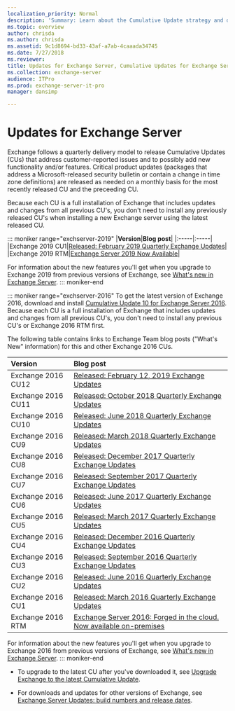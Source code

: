 ```yaml
---
localization_priority: Normal
description: 'Summary: Learn about the Cumulative Update strategy and delivery schedule in Exchange Server.'
ms.topic: overview
author: chrisda
ms.author: chrisda
ms.assetid: 9c1d8694-bd33-43af-a7ab-4caaada34745
ms.date: 7/27/2018
ms.reviewer: 
title: Updates for Exchange Server, Cumulative Updates for Exchange Server, Exchange Server 2016 CU, Cumulative Update Exchange 2016
ms.collection: exchange-server
audience: ITPro
ms.prod: exchange-server-it-pro
manager: dansimp

---
```


# Updates for Exchange Server

Exchange follows a quarterly delivery model to release Cumulative Updates (CUs) that address customer-reported issues and to possibly add new functionality and/or features. Critical product updates (packages that address a Microsoft-released security bulletin or contain a change in time zone definitions) are released as needed on a monthly basis for the most recently released CU and the preceeding CU.

Because each CU is a full installation of Exchange that includes updates and changes from all previous CU's, you don't need to install any previously released CU's when installing a new Exchange server using the latest released CU.

::: moniker range="exchserver-2019"
|**Version**|**Blog post**|
|:-----|:-----|
|Exchange 2019 CU1|[Released: February 2019 Quarterly Exchange Updates](https://blogs.technet.microsoft.com/exchange/2019/02/12/released-february-2019-quarterly-exchange-updates/)|
|Exchange 2019 RTM|[Exchange Server 2019 Now Available](https://blogs.technet.microsoft.com/exchange/2018/10/22/exchange-server-2019-now-available/)|

For information about the new features you'll get when you upgrade to Exchange 2019 from previous versions of Exchange, see [What's new in Exchange Server](../new-features/new-features.md).
::: moniker-end

::: moniker range="exchserver-2016"
To get the latest version of Exchange 2016, download and install [Cumulative Update 10 for Exchange Server 2016](https://go.microsoft.com/fwlink/p/?linkid=2002912). Because each CU is a full installation of Exchange that includes updates and changes from all previous CU's, you don't need to install any previous CU's or Exchange 2016 RTM first.

The following table contains links to Exchange Team blog posts ("What's New" information) for this and other Exchange 2016 CUs.

|**Version**|**Blog post**|
|:-----|:-----|
|Exchange 2016 CU12|[Released: February 12, 2019 Exchange Updates](https://blogs.technet.microsoft.com/exchange/2019/02/12/released-february-2019-quarterly-exchange-updates/)|
|Exchange 2016 CU11|[Released: October 2018 Quarterly Exchange Updates](https://blogs.technet.microsoft.com/exchange/2018/10/16/released-october-2018-quarterly-exchange-updates/)|
|Exchange 2016 CU10|[Released: June 2018 Quarterly Exchange Updates](https://go.microsoft.com/fwlink/p/?linkid=2003013)|
|Exchange 2016 CU9|[Released: March 2018 Quarterly Exchange Updates](https://go.microsoft.com/fwlink/p/?linkid=870404)|
|Exchange 2016 CU8|[Released: December 2017 Quarterly Exchange Updates](https://go.microsoft.com/fwlink/p/?linkid=865293)|
|Exchange 2016 CU7|[Released: September 2017 Quarterly Exchange Updates](https://go.microsoft.com/fwlink/p/?linkid=858936)|
|Exchange 2016 CU6|[Released: June 2017 Quarterly Exchange Updates](https://go.microsoft.com/fwlink/p/?linkid=852170)|
|Exchange 2016 CU5|[Released: March 2017 Quarterly Exchange Updates](https://go.microsoft.com/fwlink/p/?linkid=845203)|
|Exchange 2016 CU4|[Released: December 2016 Quarterly Exchange Updates](https://go.microsoft.com/fwlink/p/?linkid=837801)|
|Exchange 2016 CU3|[Released: September 2016 Quarterly Exchange Updates](https://go.microsoft.com/fwlink/p/?LinkId=827208)|
|Exchange 2016 CU2|[Released: June 2016 Quarterly Exchange Updates](https://go.microsoft.com/fwlink/p/?LinkId=808655)|
|Exchange 2016 CU1|[Released: March 2016 Quarterly Exchange Updates](https://go.microsoft.com/fwlink/p/?LinkId=747752)|
|Exchange 2016 RTM|[Exchange Server 2016: Forged in the cloud. Now available on-premises](https://go.microsoft.com/fwlink/p/?LinkId=747751)|

For information about the new features you'll get when you upgrade to Exchange 2016 from previous versions of Exchange, see [What's new in Exchange Server](../new-features/new-features.md).
::: moniker-end

- To upgrade to the latest CU after you've downloaded it, see [Upgrade Exchange to the latest Cumulative Update](../plan-and-deploy/install-cumulative-updates.md).

- For downloads and updates for other versions of Exchange, see [Exchange Server Updates: build numbers and release dates](https://go.microsoft.com/fwlink/p/?LinkId=512549).

